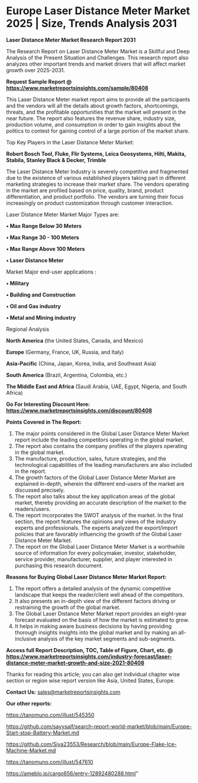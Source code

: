 # Europe Laser Distance Meter Market 2025 | Size, Trends Analysis 2031

<strong>Laser Distance Meter Market Research Report 2031</strong>

The Research Report on Laser Distance Meter Market is a Skillful and Deep Analysis of the Present Situation and Challenges. This research report also analyzes other important trends and market drivers that will affect market growth over 2025-2031.

<strong>Request Sample Report @ <a href=https://www.marketreportsinsights.com/sample/80408>https://www.marketreportsinsights.com/sample/80408</a></strong>

This Laser Distance Meter market report aims to provide all the participants and the vendors will all the details about growth factors, shortcomings, threats, and the profitable opportunities that the market will present in the near future. The report also features the revenue share, industry size, production volume, and consumption in order to gain insights about the politics to contest for gaining control of a large portion of the market share.

Top Key Players in the Laser Distance Meter Market:

<strong>Robert Bosch Tool, Fluke, Flir Systems, Leica Geosystems, Hilti, Makita, Stabila, Stanley Black & Decker, Trimble</strong>

The Laser Distance Meter Industry is severely competitive and fragmented due to the existence of various established players taking part in different marketing strategies to increase their market share. The vendors operating in the market are profiled based on price, quality, brand, product differentiation, and product portfolio. The vendors are turning their focus increasingly on product customization through customer interaction.

Laser Distance Meter Market Major Types are:

<strong>• Max Range Below 30 Meters

• Max Range 30 - 100 Meters

• Max Range Above 100 Meters

• Laser Distance Meter</strong>

Market Major end-user applications :

<strong>• Military

• Building and Construction

• Oil and Gas industry

• Metal and Mining industry</strong>

Regional Analysis

</u><strong><b>North America</b></strong> (the United States, Canada, and Mexico)

<strong><b>Europe </b></strong>(Germany, France, UK, Russia, and Italy)

<strong><b>Asia-Pacific</b></strong> (China, Japan, Korea, India, and Southeast Asia)

<strong><b>South America</b></strong> (Brazil, Argentina, Colombia, etc.)

<strong><b>The Middle East and Africa</b></strong> (Saudi Arabia, UAE, Egypt, Nigeria, and South Africa)

<strong>Go For Interesting Discount Here: <a href=https://www.marketreportsinsights.com/discount/80408>https://www.marketreportsinsights.com/discount/80408</a></strong>

<strong>Points Covered in The Report:</strong>
<ol>
  <li>The major points considered in the Global Laser Distance Meter Market report include the leading competitors operating in the global market.</li>
  <li>The report also contains the company profiles of the players operating in the global market.</li>
  <li>The manufacture, production, sales, future strategies, and the technological capabilities of the leading manufacturers are also included in the report.</li>
  <li>The growth factors of the Global Laser Distance Meter Market are explained in-depth, wherein the different end-users of the market are discussed precisely.</li>
  <li>The report also talks about the key application areas of the global market, thereby providing an accurate description of the market to the readers/users.</li>
  <li>The report incorporates the SWOT analysis of the market. In the final section, the report features the opinions and views of the industry experts and professionals. The experts analyzed the export/import policies that are favorably influencing the growth of the Global Laser Distance Meter Market.</li>
  <li>The report on the Global Laser Distance Meter Market is a worthwhile source of information for every policymaker, investor, stakeholder, service provider, manufacturer, supplier, and player interested in purchasing this research document.</li>
</ol>
<strong>Reasons for Buying Global Laser Distance Meter Market Report:</strong>

<ol>
  <li>The report offers a detailed analysis of the dynamic competitive landscape that keeps the reader/client well ahead of the competitors.</li>
  <li>It also presents an in-depth view of the different factors driving or restraining the growth of the global market.</li>
  <li>The Global Laser Distance Meter Market report provides an eight-year forecast evaluated on the basis of how the market is estimated to grow.</li>
  <li>It helps in making aware business decisions by having providing thorough insights insights into the global market and by making an all-inclusive analysis of the key market segments and sub-segments.</li>
</ol>
<strong>Access full Report Description, TOC, Table of Figure, Chart, etc. @ <a href=https://www.marketreportsinsights.com/industry-forecast/laser-distance-meter-market-growth-and-size-2021-80408>https://www.marketreportsinsights.com/industry-forecast/laser-distance-meter-market-growth-and-size-2021-80408</a></strong>


Thanks for reading this article; you can also get individual chapter wise section or region wise report version like Asia, United States, Europe.

<strong>Contact Us:</strong>
sales@marketreportsinsights.com

<strong>Our other reports:</strong>

<a href=https://tanomuno.com/illust/545350>https://tanomuno.com/illust/545350</a>

<a href=https://github.com/sayysaif/search-report-world-market/blob/main/Europe-Start-stop-Battery-Market.md>https://github.com/sayysaif/search-report-world-market/blob/main/Europe-Start-stop-Battery-Market.md</a>

<a href=https://github.com/Siya23553/Research/blob/main/Europe-Flake-Ice-Machine-Market.md>https://github.com/Siya23553/Research/blob/main/Europe-Flake-Ice-Machine-Market.md</a>

<a href=https://tanomuno.com/illust/547610>https://tanomuno.com/illust/547610</a>

<a href=https://ameblo.jp/cargo656/entry-12892480288.html>https://ameblo.jp/cargo656/entry-12892480288.html</a>"
